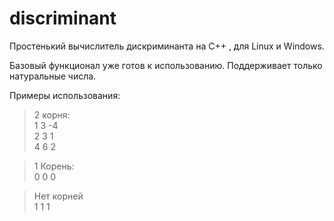 # discriminant
Простенький вычислитель дискриминанта на C++ , для Linux и Windows.

Базовый функционал уже готов к использованию.
Поддерживает только натуральные числа.

Примеры использования:
> 2 корня:  
1 3 -4  
2 3 1   
4 6 2

> 1 Корень:  
0 0 0

> Нет корней  
1 1 1
